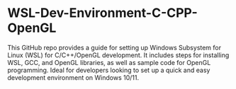# WSL-Dev-Environment-C-CPP-OpenGL
This GitHub repo provides a guide for setting up Windows Subsystem for Linux (WSL) for C/C++/OpenGL development. It includes steps for installing WSL, GCC, and OpenGL libraries, as well as sample code for OpenGL programming. Ideal for developers looking to set up a quick and easy development environment on Windows 10/11.
